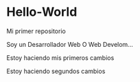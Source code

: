 # Hello-World
Mi primer repositorio

Soy un Desarrollador Web O Web Develom...

Estoy haciendo mis primeros cambios

Estoy haciendo segundos cambios

